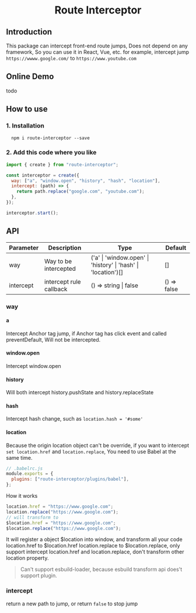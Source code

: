 <h1 align="center">Route Interceptor</h1>

## Introduction

This package can intercept front-end route jumps, Does not depend on any framework, So you can use it in React, Vue, etc.
for example, intercept jump `https://wwww.google.com/` to `https://www.youtube.com`

## Online Demo

todo

## How to use

### 1. Installation

```shell
  npm i route-interceptor --save
```

### 2. Add this code where you like

```javascript
import { create } from "route-interceptor";

const interceptor = create({
  way: ["a", "window.open", "history", "hash", "location"],
  intercept: (path) => {
    return path.replace("google.com", "youtube.com");
  },
});

interceptor.start();
```

## API

| Parameter | Description             | Type                                                          | Default     |
| --------- | ----------------------- | ------------------------------------------------------------- | ----------- |
| way       | Way to be intercepted   | ('a' \| 'window.open' \| 'history' \| 'hash' \| 'location')[] | []          |
| intercept | intercept rule callback | () => string \| false                                         | () => false |

### way

#### a

Intercept Anchor tag jump, if Anchor tag has click event and called preventDefault, Will not be intercepted.

#### window.open

Intercept window.open

#### history

Will both intercept history.pushState and history.replaceState

#### hash

Intercept hash change, such as `location.hash = '#some'`

#### location

Because the origin location object can't be override, if you want to intercept `set location.href` and `location.replace`, You need to use Babel at the same time.

```javascript
// .babelrc.js
module.exports = {
  plugins: ["route-interceptor/plugins/babel"],
};
```

How it works

```javascript
location.href = "https://www.google.com";
location.replace("https://www.google.com");
// will transform to
$location.href = "https://www.google.com";
$location.replace("https://www.google.com");
```

It will register a object \$location into window, and transform all your code location.href to \$location.href location.replace to \$location.replace, only support intercept location.href and location.replace, don't transform other location property.

> Can't support esbuild-loader, because esbuild transform api does't support plugin.

### intercept

return a new path to jump, or return `false` to stop jump
